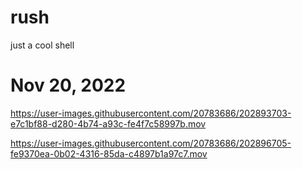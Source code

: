 # rush
just a cool shell

# Nov 20, 2022


https://user-images.githubusercontent.com/20783686/202893703-e7c1bf88-d280-4b74-a93c-fe4f7c58997b.mov

https://user-images.githubusercontent.com/20783686/202896705-fe9370ea-0b02-4316-85da-c4897b1a97c7.mov

